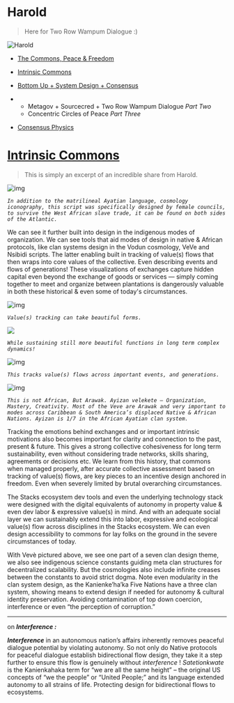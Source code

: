 # Harold

> Here for Two Row Wampum Dialogue :)

![Harold](https://sjc6.discourse-cdn.com/standard11/user_avatar/discourse.sourcecred.io/harold/240/1008_2.png)

+ [The Commons, Peace &amp; Freedom](https://discourse.sourcecred.io/t/the-commons-peace-freedom/1205)

+ [ ](https://discourse.sourcecred.io/t/the-commons-peace-freedom/1205)[Intrinsic Commons](https://discourse.sourcecred.io/t/intrinsic-commons/1262)

+ [Bottom Up + System Design + Consensus](https://discourse.sourcecred.io/t/bottom-up-system-design-consensus/1163)
+ + Metagov + Sourcecred + Two Row Wampum Dialogue *Part Two*
  + Concentric Circles of Peace *Part Three*
+ [Consensus Physics](https://discourse.sourcecred.io/t/consensus-physics/1178)



# [Intrinsic Commons](https://discourse.sourcecred.io/t/intrinsic-commons/1262) 

> This is simply an excerpt of an incredible share from Harold.

![img](https://aws1.discourse-cdn.com/standard11/uploads/sourcecred1/optimized/2X/1/1003ce8d37f091e92f1875766f1a4d50b5e86f30_2_409x500.gif)

*`In addition to the matrilineal Ayatian language, cosmology iconography, this script was specifically designed by female councils, to survive the West African slave trade, it can be found on both sides of the Atlantic.`*

We can see it further built into design in the indigenous modes of organization. We can see tools that aid modes of design in native & African protocols, like clan systems design in the Vodun cosmology, VeVe and Nsibidi scripts. The latter enabling built in tracking of value(s) flows that then wraps into core values of the collective. Even describing events and flows of generations! These visualizations of exchanges capture hidden capital even beyond the exchange of goods or services — simply coming together to meet and organize between plantations is dangerously valuable in both these historical & even some of today's circumstances.

![img](https://aws1.discourse-cdn.com/standard11/uploads/sourcecred1/optimized/2X/d/da16b976def3d485f6a7316578347bd05685c67e_2_478x499.png)

*`Value(s) tracking can take beautiful forms.`*

![](https://aws1.discourse-cdn.com/standard11/uploads/sourcecred1/optimized/2X/7/713a959cb55ccfb81dbc9e16dc2971b8470ed87b_2_557x500.jpeg)

*`While sustaining still more beautiful functions in long term complex dynamics!`*


![img](https://aws1.discourse-cdn.com/standard11/uploads/sourcecred1/optimized/2X/7/766889e09342470fed59d49f881c8f656bc52257_2_601x500.jpeg)

*`This tracks value(s) flows across important events, and generations.`*

![img](https://aws1.discourse-cdn.com/standard11/uploads/sourcecred1/optimized/2X/9/91ed6f663f4b7a275565e5cd2ce263fad1184b75_2_564x500.jpeg)

*`This is not African, But Arawak. Ayizan velekete — Organization, Mastery, Creativity. Most of the Veve are Arawak and very important to modes across Caribbean & South America’s displaced Native & African Nations. Ayizan is 1/7 in the African Ayatian clan system.`*

Tracking the emotions behind exchanges and or important intrinsic motivations also becomes important for clarity and connection to the past, present & future. This gives a strong collective cohesiveness for long term sustainability, even without considering trade networks, skills sharing, agreements or decisions etc. We learn from this history, that commons when managed properly, after accurate collective assessment based on tracking of value(s) flows, are key pieces to an incentive design anchored in freedom. Even when severely limited by brutal overarching circumstances.

The Stacks ecosystem dev tools and even the underlying technology stack were designed with the digital equivalents of autonomy in property value & even dev labor & expressive value(s) in mind. And with an adequate social layer we can sustainably extend this into labor, expressive and ecological value(s) flow across disciplines in the Stacks ecosystem. We can even design accessibility to commons for lay folks on the ground in the severe circumstances of today.

With Vevè pictured above, we see one part of a seven clan design theme, we also see indigenous science constants guiding meta clan structures for decentralized scalability. But the cosmologies also include infinite creases between the constants to avoid strict dogma. Note even modularity in the clan system design, as the Kanienke’ha’ka Five Nations have a three clan system, showing means to extend design if needed for autonomy & cultural identity preservation. Avoiding contamination of top down coercion, interference or even “the perception of corruption.”

---



on ***Interference :***

***Interference*** in an autonomous nation’s affairs inherently removes peaceful dialogue potential by violating autonomy. So not only do Native protocols for peaceful dialogue establish bidirectional flow design, they take it a step further to ensure this flow is genuinely without  *interference* ! *Satetionkwate* is the Kanienkahaka term for “we are all the same height” – the original US concepts of “we the people” or “United People;” and its language extended autonomy to all strains of life. Protecting design for bidirectional flows to ecosystems.
